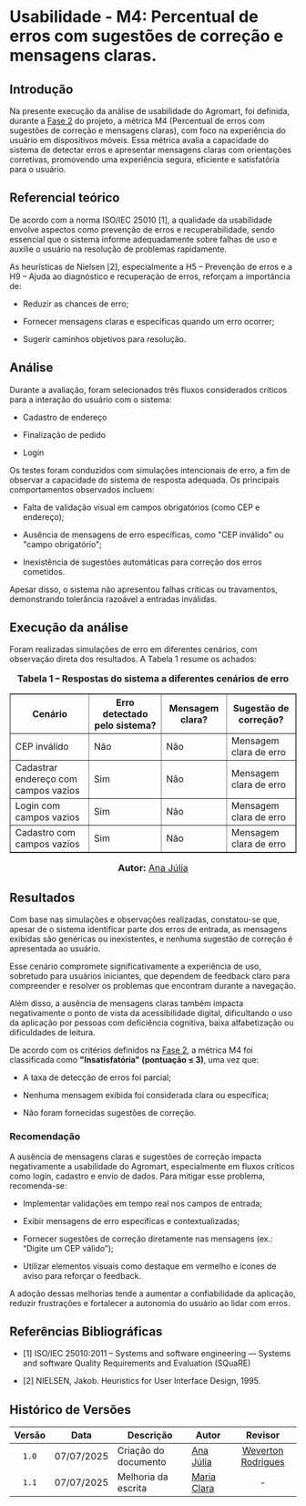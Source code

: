 # Usabilidade - M4: Percentual de erros com sugestões de correção e mensagens claras.

## Introdução

Na presente execução da análise de usabilidade do Agromart, foi definida, durante a [Fase 2](https://fcte-qualidade-de-software-1.github.io/2025-1-T01--Betty-Snyder/gqm/gqm/#selecao-das-metricas) do projeto, a métrica M4 (Percentual de erros com sugestões de correção e mensagens claras), com foco na experiência do usuário em dispositivos móveis.
 Essa métrica avalia a capacidade do sistema de detectar erros e apresentar mensagens claras com orientações corretivas, promovendo uma experiência segura, eficiente e satisfatória para o usuário.

## Referencial teórico 

De acordo com a norma ISO/IEC 25010 [1], a qualidade da usabilidade envolve aspectos como prevenção de erros e recuperabilidade, sendo essencial que o sistema informe adequadamente sobre falhas de uso e auxilie o usuário na resolução de problemas rapidamente.

As heurísticas de Nielsen [2], especialmente a H5 – Prevenção de erros e a H9 – Ajuda ao diagnóstico e recuperação de erros, reforçam a importância de:

- Reduzir as chances de erro;

- Fornecer mensagens claras e específicas quando um erro ocorrer;

- Sugerir caminhos objetivos para resolução.

## Análise

Durante a avaliação, foram selecionados três fluxos considerados críticos para a interação do usuário com o sistema:

- Cadastro de endereço

- Finalização de pedido

- Login

Os testes foram conduzidos com simulações intencionais de erro, a fim de observar a capacidade do sistema de resposta adequada. Os principais comportamentos observados incluem:

- Falta de validação visual em campos obrigatórios (como CEP e endereço);

- Ausência de mensagens de erro específicas, como "CEP inválido" ou "campo obrigatório";

- Inexistência de sugestões automáticas para correção dos erros cometidos.

Apesar disso, o sistema não apresentou falhas críticas ou travamentos, demonstrando tolerância razoável a entradas inválidas.

## Execução da análise

Foram realizadas simulações de erro em diferentes cenários, com observação direta dos resultados. A Tabela 1 resume os achados:

<div style="text-align: center">

  <font size="3">
    <p><b>Tabela 1 – Respostas do sistema a diferentes cenários de erro</b></p>
  </font>

  <table border="1" style="margin: 0 auto;">
    <thead>
      <tr>
        <th>Cenário</th>
        <th>Erro detectado pelo sistema?</th>
        <th>Mensagem clara?</th>
        <th>Sugestão de correção?</th>
      </tr>
    </thead>
    <tbody>
      <tr>
        <td>CEP inválido</td>
        <td>Não</td>
        <td>Não</td>
        <td>Mensagem clara de erro</td>
      </tr>
      <tr>
        <td>Cadastrar endereço com campos vazios</td>
        <td>Sim</td>
        <td>Não</td>
        <td>Mensagem clara de erro</td>
      </tr>
      <tr>
        <td>Login com campos vazios</td>
        <td>Sim</td>
        <td>Não</td>
        <td>Mensagem clara de erro</td>
      </tr>
      <tr>
        <td>Cadastro com campos vazios</td>
        <td>Sim</td>
        <td>Não</td>
        <td>Mensagem clara de erro</td>
      </tr>
    </tbody>
  </table>

  <font size="3">
    <p><b>Autor:</b> <a href="https://github.com/ailujana">Ana Júlia</a></p>
  </font>

</div>


## Resultados

Com base nas simulações e observações realizadas, constatou-se que, apesar de o sistema identificar parte dos erros de entrada, as mensagens exibidas são genéricas ou inexistentes, e nenhuma sugestão de correção é apresentada ao usuário.

Esse cenário compromete significativamente a experiência de uso, sobretudo para usuários iniciantes, que dependem de feedback claro para compreender e resolver os problemas que encontram durante a navegação.

Além disso, a ausência de mensagens claras também impacta negativamente o ponto de vista da acessibilidade digital, dificultando o uso da aplicação por pessoas com deficiência cognitiva, baixa alfabetização ou dificuldades de leitura.

De acordo com os critérios definidos na [Fase 2](https://fcte-qualidade-de-software-1.github.io/2025-1-T01--Betty-Snyder/gqm/gqm/#selecao-das-metricas), a métrica M4 foi classificada como **"Insatisfatória" (pontuação ≤ 3)**, uma vez que:

- A taxa de detecção de erros foi parcial;

- Nenhuma mensagem exibida foi considerada clara ou específica;

- Não foram fornecidas sugestões de correção.

### Recomendação

A ausência de mensagens claras e sugestões de correção impacta negativamente a usabilidade do Agromart, especialmente em fluxos críticos como login, cadastro e envio de dados. Para mitigar esse problema, recomenda-se:

- Implementar validações em tempo real nos campos de entrada;

- Exibir mensagens de erro específicas e contextualizadas;

- Fornecer sugestões de correção diretamente nas mensagens (ex.: “Digite um CEP válido”);

- Utilizar elementos visuais como destaque em vermelho e ícones de aviso para reforçar o feedback.

A adoção dessas melhorias tende a aumentar a confiabilidade da aplicação, reduzir frustrações e fortalecer a autonomia do usuário ao lidar com erros.

## Referências Bibliográficas 

- [1] ISO/IEC 25010:2011 – Systems and software engineering — Systems and software Quality Requirements and Evaluation (SQuaRE)

- [2] NIELSEN, Jakob. Heuristics for User Interface Design, 1995.

## Histórico de Versões

|Versão|Data|Descrição|Autor|Revisor|
|:----:|----|---------|-----|:-----:|
|`1.0`|07/07/2025|Criação do documento| [Ana Júlia](https://github.com/ailujana) | [Weverton Rodrigues](https://github.com/vevetin) |
|`1.1`|07/07/2025|Melhoria da escrita|[Maria Clara](https://github.com/Oleari19)| - |
